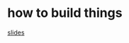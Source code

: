 # how to build things

[slides](https://docs.google.com/presentation/d/1xVT972XuXsP4oDx7Eo2IkcK-Xo6kT2B9hkcydwqWA0Q/edit?usp=sharing)

